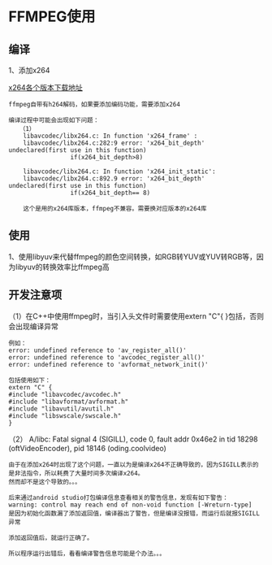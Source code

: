 # FFMPEG使用

## 编译

1、添加x264

[x264各个版本下载地址](https://download.videolan.org/pub/videolan/x264/snapshots/)

    ffmpeg自带有h264解码，如果要添加编码功能，需要添加x264
    
    编译过程中可能会出现如下问题：
       （1） 
        libavcodec/libx264.c: In function 'x264_frame' :
        libavcodec/libx264.c:282:9 error: 'x264_bit_depth' undeclared(first use in this function)  
                     if(x264_bit_depth>8)     
        
        libavcodec/libx264.c: In function 'x264_init_static':
        libavcodec/libx264.c:892.9 error: 'x264_bit_depth' undeclared(first use in this function)
                     if(x264_bit_depth== 8)  
                     
        这个是用的x264库版本，ffmpeg不兼容。需要换对应版本的x264库
        
        
## 使用

1、使用libyuv来代替ffmpeg的颜色空间转换，如RGB转YUV或YUV转RGB等，因为libyuv的转换效率比ffmpeg高

## 开发注意项

（1）在C++中使用ffmpeg时，当引入头文件时需要使用extern "C"{ }包括，否则会出现编译异常

    例如：
    error: undefined reference to 'av_register_all()'
    error: undefined reference to 'avcodec_register_all()'
    error: undefined reference to 'avformat_network_init()'
    
    包括使用如下：
    extern "C" {
    #include "libavcodec/avcodec.h"
    #include "libavformat/avformat.h"
    #include "libavutil/avutil.h"
    #include "libswscale/swscale.h"
    }
    
（2） A/libc: Fatal signal 4 (SIGILL), code 0, fault addr 0x46e2 in tid 18298 (oftVideoEncoder), pid 18146 (oding.coolvideo)
  
    由于在添加x264时出现了这个问题，一直以为是编译x264不正确导致的，因为SIGILL表示的是非法指令，所以耗费了大量时间多次编译x264。
    然而却不是这个导致的。。。
    
    后来通过android studio打包编译信息查看相关的警告信息，发现有如下警告：
    warning: control may reach end of non-void function [-Wreturn-type]
    是因为初始化函数漏了添加返回值，编译器出了警告，但是编译没报错，而运行后就报SIGILL异常
    
    添加返回值后，就运行正确了。
    
    所以程序运行出错后，看看编译警告信息可能是个办法。。。